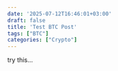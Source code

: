 ```yaml
---
date: '2025-07-12T16:46:01+03:00'
draft: false
title: 'Test BTC Post'
tags: ["BTC"]
categories: ["Crypto"]
---
```


try this...